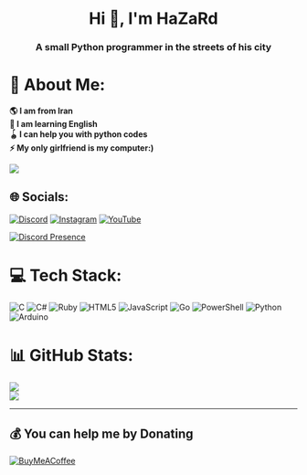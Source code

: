 <h1 align="center">Hi 👋, I'm HaZaRd</h1>
<h3 align="center">A small Python programmer in the streets of his city</h3>



# 💫 About Me:
**🌎 I am from Iran<br>**
**👯 I am learning English<br>**
**🪀 I can help you with python codes<br>**
**⚡ My only girlfriend is my computer:)**



[![](https://visitcount.itsvg.in/api?id=Pytholearn&icon=1&color=12)](https://visitcount.itsvg.in)

## 🌐 Socials:





[![Discord](https://img.shields.io/badge/Discord-%237289DA.svg?logo=discord&logoColor=white)](https://discord.gg/qD8SXrRJbw) [![Instagram](https://img.shields.io/badge/Instagram-%23E4405F.svg?logo=Instagram&logoColor=white)](https://instagram.com/ili.hazard) [![YouTube](https://img.shields.io/badge/YouTube-%23FF0000.svg?logo=YouTube&logoColor=white)](https://youtube.com/@iiihazard) 




[![Discord Presence](https://lanyard.cnrad.dev/api/1087093304543412476)](https://discord.com/users/1087093304543412476)








# 💻 Tech Stack:
![C](https://img.shields.io/badge/c-%2300599C.svg?style=plastic&logo=c&logoColor=white) ![C#](https://img.shields.io/badge/c%23-%23239120.svg?style=plastic&logo=csharp&logoColor=white) ![Ruby](https://img.shields.io/badge/ruby-%23CC342D.svg?style=plastic&logo=ruby&logoColor=white) ![HTML5](https://img.shields.io/badge/html5-%23E34F26.svg?style=plastic&logo=html5&logoColor=white) ![JavaScript](https://img.shields.io/badge/javascript-%23323330.svg?style=plastic&logo=javascript&logoColor=%23F7DF1E) ![Go](https://img.shields.io/badge/go-%2300ADD8.svg?style=plastic&logo=go&logoColor=white) ![PowerShell](https://img.shields.io/badge/PowerShell-%235391FE.svg?style=plastic&logo=powershell&logoColor=white) ![Python](https://img.shields.io/badge/python-3670A0?style=plastic&logo=python&logoColor=ffdd54) ![Arduino](https://img.shields.io/badge/-Arduino-00979D?style=plastic&logo=Arduino&logoColor=white)







# 📊 GitHub Stats:
![](https://github-readme-stats.vercel.app/api?username=Pytholearn&theme=material-palenight&hide_border=false&include_all_commits=false&count_private=false)<br/>![](https://github-readme-stats.vercel.app/api/top-langs/?username=Pytholearn&theme=material-palenight&hide_border=false&include_all_commits=false&count_private=false&layout=compact)






---






  ## 💰 You can help me by Donating
  [![BuyMeACoffee](https://img.shields.io/badge/Buy%20Me%20a%20Coffee-ffdd00?style=for-the-badge&logo=buy-me-a-coffee&logoColor=black)](https://buymeacoffee.com/iiihazard) 

  

